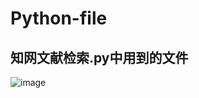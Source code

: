 # Python-file
## 知网文献检索.py中用到的文件
![image](https://user-images.githubusercontent.com/113600561/191885913-5fb06814-b7ea-4722-9e30-fe441b1c72e6.png)
